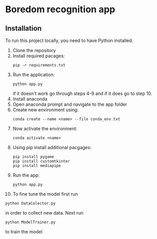 # Boredom recognition app

## Installation

To run this project locally, you need to have Python installed.

1. Clone the repository
2. Install required pacages:
   ```
   pip -r requirements.txt
   ```
3. Run the application:
   ```
   python app.py
   ```
   if it doesn't work go through steps 4-9 and if it does go to step 10.
4. Install anaconda
5. Open anaconda prompt and navigate to the app folder
6. Create new environment using:
   ```
   conda create --name <name> --file conda_env.txt
   ```
7. Now activate the environment:
   ```
   conda activate <name>
   ```
8. Using pip install additional pacgages:
   ```
   pip install pygame
   pip install customtkinter
   pip install mediapipe
   ```
9. Run the app:
   ```
   python app.py
   ```
10. To fine tune the model first run
   ```
   python DataColector.py
   ```
in order to collect new data. Next run
   ```
   python ModelTrainer.py
   ```
to train the model
  



